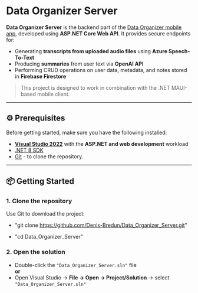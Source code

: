 # Data Organizer Server

**Data Organizer Server** is the backend part of the [Data Organizer mobile app](https://github.com/Denis-Bredun/Data-Organizer), developed using **ASP.NET Core Web API**. It provides secure endpoints for:

- Generating **transcripts from uploaded audio files** using **Azure Speech-To-Text**
- Producing **summaries** from user text via **OpenAI API**
- Performing CRUD operations on user data, metadata, and notes stored in **Firebase Firestore**

> This project is designed to work in combination with the .NET MAUI-based mobile client.

---

## ⚙️ Prerequisites

Before getting started, make sure you have the following installed:

- [**Visual Studio 2022**](https://visualstudio.microsoft.com/vs/) with the **ASP.NET and web development** workload
- [.NET 8 SDK](https://dotnet.microsoft.com/download/dotnet/8.0)
- [Git](https://git-scm.com/) - to clone the repository.

---

## 📦 Getting Started

### 1. Clone the repository

Use Git to download the project:

- "git clone https://github.com/Denis-Bredun/Data_Organizer_Server.git"

- "cd Data_Organizer_Server"

### 2. Open the solution

- Double-click the `"Data_Organizer_Server.sln"` file  
  **or**  
- Open Visual Studio → **File → Open → Project/Solution** → select `"Data_Organizer_Server.sln"`
